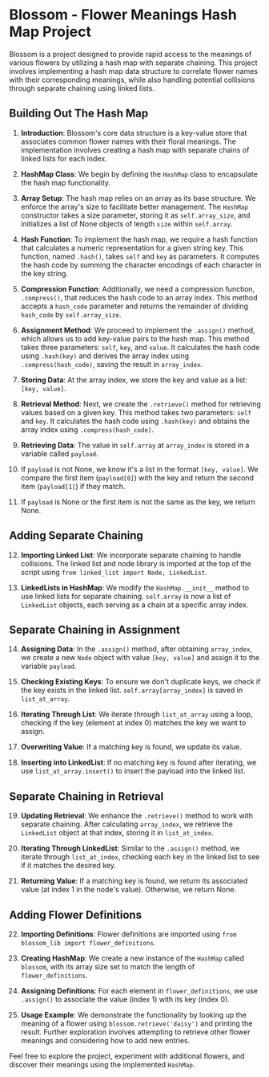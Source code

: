 # Blossom - Flower Meanings Hash Map Project

Blossom is a project designed to provide rapid access to the meanings of various flowers by utilizing a hash map with separate chaining. This project involves implementing a hash map data structure to correlate flower names with their corresponding meanings, while also handling potential collisions through separate chaining using linked lists.

## Building Out The Hash Map

1. **Introduction**: Blossom's core data structure is a key-value store that associates common flower names with their floral meanings. The implementation involves creating a hash map with separate chains of linked lists for each index.

2. **HashMap Class**: We begin by defining the `HashMap` class to encapsulate the hash map functionality.

3. **Array Setup**: The hash map relies on an array as its base structure. We enforce the array's size to facilitate better management. The `HashMap` constructor takes a size parameter, storing it as `self.array_size`, and initializes a list of None objects of length `size` within `self.array`.

4. **Hash Function**: To implement the hash map, we require a hash function that calculates a numeric representation for a given string key. This function, named `.hash()`, takes `self` and `key` as parameters. It computes the hash code by summing the character encodings of each character in the key string.

5. **Compression Function**: Additionally, we need a compression function, `.compress()`, that reduces the hash code to an array index. This method accepts a `hash_code` parameter and returns the remainder of dividing `hash_code` by `self.array_size`.

6. **Assignment Method**: We proceed to implement the `.assign()` method, which allows us to add key-value pairs to the hash map. This method takes three parameters: `self`, `key`, and `value`. It calculates the hash code using `.hash(key)` and derives the array index using `.compress(hash_code)`, saving the result in `array_index`.

7. **Storing Data**: At the array index, we store the key and value as a list: `[key, value]`.

8. **Retrieval Method**: Next, we create the `.retrieve()` method for retrieving values based on a given key. This method takes two parameters: `self` and `key`. It calculates the hash code using `.hash(key)` and obtains the array index using `.compress(hash_code)`.

9. **Retrieving Data**: The value in `self.array` at `array_index` is stored in a variable called `payload`.

10. If `payload` is not None, we know it's a list in the format `[key, value]`. We compare the first item (`payload[0]`) with the key and return the second item (`payload[1]`) if they match.

11. If `payload` is None or the first item is not the same as the key, we return None.

## Adding Separate Chaining

12. **Importing Linked List**: We incorporate separate chaining to handle collisions. The linked list and node library is imported at the top of the script using `from linked_list import Node, LinkedList`.

13. **LinkedLists in HashMap**: We modify the `HashMap.__init__` method to use linked lists for separate chaining. `self.array` is now a list of `LinkedList` objects, each serving as a chain at a specific array index.

## Separate Chaining in Assignment

14. **Assigning Data**: In the `.assign()` method, after obtaining `array_index`, we create a new `Node` object with value `[key, value]` and assign it to the variable `payload`.

15. **Checking Existing Keys**: To ensure we don't duplicate keys, we check if the key exists in the linked list. `self.array[array_index]` is saved in `list_at_array`.

16. **Iterating Through List**: We iterate through `list_at_array` using a loop, checking if the key (element at index 0) matches the key we want to assign.

17. **Overwriting Value**: If a matching key is found, we update its value.

18. **Inserting into LinkedList**: If no matching key is found after iterating, we use `list_at_array.insert()` to insert the payload into the linked list.

## Separate Chaining in Retrieval

19. **Updating Retrieval**: We enhance the `.retrieve()` method to work with separate chaining. After calculating `array_index`, we retrieve the `LinkedList` object at that index, storing it in `list_at_index`.

20. **Iterating Through LinkedList**: Similar to the `.assign()` method, we iterate through `list_at_index`, checking each key in the linked list to see if it matches the desired key.

21. **Returning Value**: If a matching key is found, we return its associated value (at index 1 in the node's value). Otherwise, we return None.

## Adding Flower Definitions

22. **Importing Definitions**: Flower definitions are imported using `from blossom_lib import flower_definitions`.

23. **Creating HashMap**: We create a new instance of the `HashMap` called `blossom`, with its array size set to match the length of `flower_definitions`.

24. **Assigning Definitions**: For each element in `flower_definitions`, we use `.assign()` to associate the value (index 1) with its key (index 0).

25. **Usage Example**: We demonstrate the functionality by looking up the meaning of a flower using `blossom.retrieve('daisy')` and printing the result. Further exploration involves attempting to retrieve other flower meanings and considering how to add new entries.

Feel free to explore the project, experiment with additional flowers, and discover their meanings using the implemented `HashMap`.
